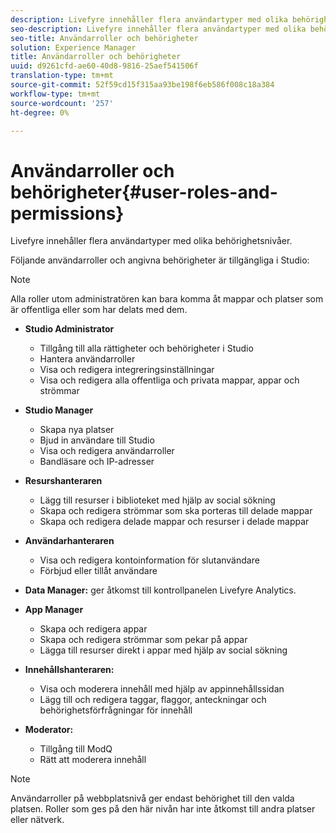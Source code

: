 ```yaml
---
description: Livefyre innehåller flera användartyper med olika behörighetsnivåer.
seo-description: Livefyre innehåller flera användartyper med olika behörighetsnivåer.
seo-title: Användarroller och behörigheter
solution: Experience Manager
title: Användarroller och behörigheter
uuid: d9261cfd-ae60-40d8-9816-25aef541506f
translation-type: tm+mt
source-git-commit: 52f59cd15f315aa93be198f6eb586f008c18a384
workflow-type: tm+mt
source-wordcount: '257'
ht-degree: 0%

---
```



# Användarroller och behörigheter{#user-roles-and-permissions}

Livefyre innehåller flera användartyper med olika behörighetsnivåer.

Följande användarroller och angivna behörigheter är tillgängliga i Studio:

>[!NOTE]
>
>Alla roller utom administratören kan bara komma åt mappar och platser som är offentliga eller som har delats med dem.

* **Studio Administrator**
   * Tillgång till alla rättigheter och behörigheter i Studio
   * Hantera användarroller
   * Visa och redigera integreringsinställningar
   * Visa och redigera alla offentliga och privata mappar, appar och strömmar

* **Studio Manager**
   * Skapa nya platser
   * Bjud in användare till Studio
   * Visa och redigera användarroller
   * Bandläsare och IP-adresser

* **Resurshanteraren**
   * Lägg till resurser i biblioteket med hjälp av social sökning
   * Skapa och redigera strömmar som ska porteras till delade mappar
   * Skapa och redigera delade mappar och resurser i delade mappar

* **Användarhanteraren**
   * Visa och redigera kontoinformation för slutanvändare
   * Förbjud eller tillåt användare

* **Data Manager:** ger åtkomst till kontrollpanelen Livefyre Analytics.
* **App Manager**
   * Skapa och redigera appar
   * Skapa och redigera strömmar som pekar på appar
   * Lägga till resurser direkt i appar med hjälp av social sökning

* **Innehållshanteraren:**
   * Visa och moderera innehåll med hjälp av appinnehållssidan
   * Lägg till och redigera taggar, flaggor, anteckningar och behörighetsförfrågningar för innehåll

* **Moderator:**
   * Tillgång till ModQ
   * Rätt att moderera innehåll

>[!NOTE]
>
>Användarroller på webbplatsnivå ger endast behörighet till den valda platsen. Roller som ges på den här nivån har inte åtkomst till andra platser eller nätverk.
